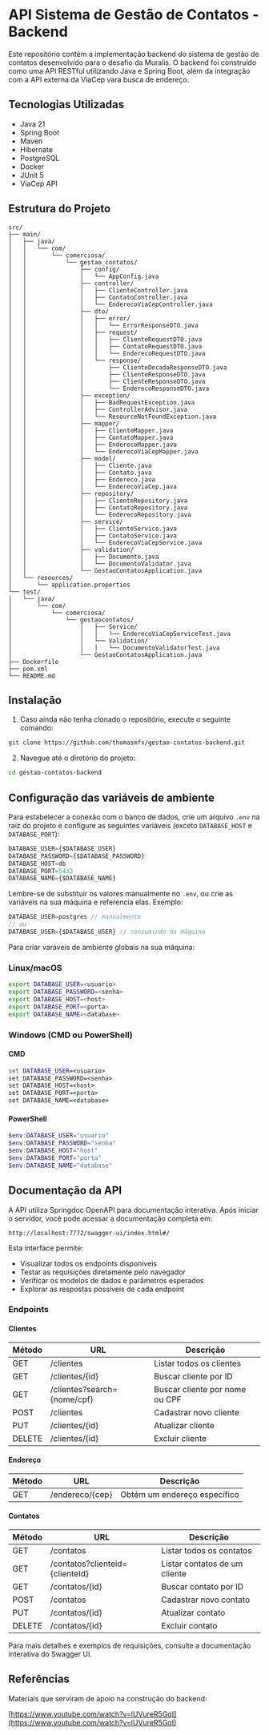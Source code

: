 # API Sistema de Gestão de Contatos - Backend

Este repositório contém a implementação backend do sistema de gestão de contatos desenvolvido para o desafio da Muralis. O backend foi construído como uma API RESTful utilizando Java e Spring Boot, além da integração com a API externa da ViaCep vara busca de endereço.

## Tecnologias Utilizadas

- Java 21
- Spring Boot
- Maven
- Hibernate
- PostgreSQL
- Docker
- JUnit 5
- ViaCep API

## Estrutura do Projeto

```
src/
├── main/
│   ├── java/
│   │   └── com/
│   │       └── comerciosa/
│   │           └── gestao_contatos/
│   │               ├── config/
│   │               │   └── AppConfig.java
│   │               ├── controller/
│   │               │   ├── ClienteController.java
│   │               │   ├── ContatoController.java
│   │               │   └── EnderecoViaCepController.java
│   │               ├── dto/
│   │               │   ├── error/
│   │               │   │   └── ErrorResponseDTO.java
│   │               │   ├── request/
│   │               │   │   ├── ClienteRequestDTO.java
│   │               │   │   ├── ContatoRequestDTO.java
│   │               │   │   └── EnderecoRequestDTO.java
│   │               │   └── response/
│   │               │       ├── ClienteDecadaResponseDTO.java
│   │               │       ├── ClienteResponseDTO.java
│   │               │       ├── ClienteResponseDTO.java
│   │               │       └── EnderecoResponseDTO.java
│   │               ├── exception/
│   │               │   ├── BadRequestException.java
│   │               │   ├── ControllerAdvisor.java
│   │               │   └── ResourceNotFoundException.java
│   │               ├── mapper/
│   │               │   ├── ClienteMapper.java
│   │               │   ├── ContatoMapper.java
│   │               │   ├── EnderecoMapper.java
│   │               │   └── EnderecoViaCepMapper.java
│   │               ├── model/
│   │               │   ├── Cliente.java
│   │               │   ├── Contato.java
│   │               │   ├── Endereco.java
│   │               │   └── EnderecoViaCep.java
│   │               ├── repository/
│   │               │   ├── ClienteRepository.java
│   │               │   ├── ContatoRepository.java
│   │               │   └── EnderecoRepository.java
│   │               ├── service/
│   │               │   ├── ClienteService.java
│   │               │   ├── ContatoService.java
│   │               │   └── EnderecoViaCepService.java
│   │               ├── validation/
│   │               │   ├── Documento.java
│   │               │   └── DocumentoValidator.java
│   │               └── GestaoContatosApplication.java
│   └── resources/
│       └── application.properties
└── test/
│   └── java/
│       └── com/
│           └── comerciosa/
│               └── gestaocontatos/
│                   │   ├── Service/
│                   │   │   └── EnderecoViaCepServiceTest.java
│                   │   └── Validation/
│                   │   │   └── DocumentoValidatorTest.java                    
│                   └── GestaoContatosApplication.java
├── Dockerfile
├── pom.xml
└── README.md
```

## Instalação

1. Caso ainda não tenha clonado o repositório, execute o seguinte comando:

```bash
git clone https://github.com/thomasmfx/gestao-contatos-backend.git
```

2. Navegue até o diretório do projeto:

```bash
cd gestao-contatos-backend
```

## Configuração das variáveis de ambiente

Para estabelecer a conexão com o banco de dados, crie um arquivo `.env` na raíz do projeto e configure as seguintes variáveis (exceto `DATABASE_HOST` e `DATABASE_PORT`):

```js
DATABASE_USER={$DATABASE_USER}
DATABASE_PASSWORD={$DATABASE_PASSWORD}
DATABASE_HOST=db
DATABASE_PORT=5432
DATABASE_NAME={$DATABASE_NAME}
```

Lembre-se de substituir os valores manualmente no `.env`, ou crie as variáveis na sua máquina e referencia elas. Exemplo:

```js
DATABASE_USER=postgres // manualmente
// ou
DATABASE_USER={$DATABASE_USER} // consumindo da máquina
```

Para criar varáveis de ambiente globais na sua máquina:

### Linux/macOS

```bash
export DATABASE_USER=<usuario>
export DATABASE_PASSWORD=<senha>
export DATABASE_HOST=<host>
export DATABASE_PORT=<porta>
export DATABASE_NAME=<database>
```

### Windows (CMD ou PowerShell)

#### CMD

```cmd
set DATABASE_USER=<usuario>
set DATABASE_PASSWORD=<senha>
set DATABASE_HOST=<host>
set DATABASE_PORT=<porta>
set DATABASE_NAME=<database>
```

#### PowerShell 

```powershell
$env:DATABASE_USER="usuario"
$env:DATABASE_PASSWORD="senha"
$env:DATABASE_HOST="host"
$env:DATABASE_PORT="porta"
$env:DATABASE_NAME="database"
```

## Documentação da API

A API utiliza Springdoc OpenAPI para documentação interativa. Após iniciar o servidor, você pode acessar a documentação completa em:

```
http://localhost:7772/swagger-ui/index.html#/
```

Esta interface permite:

- Visualizar todos os endpoints disponíveis
- Testar as requisições diretamente pelo navegador
- Verificar os modelos de dados e parâmetros esperados
- Explorar as respostas possíveis de cada endpoint

### Endpoints

#### Clientes

| Método | URL | Descrição |
|--------|-----|-----------|
| GET | /clientes | Listar todos os clientes |
| GET | /clientes/{id} | Buscar cliente por ID |
| GET | /clientes?search={nome/cpf} | Buscar cliente por nome ou CPF |
| POST | /clientes | Cadastrar novo cliente |
| PUT | /clientes/{id} | Atualizar cliente |
| DELETE | /clientes/{id} | Excluir cliente |

#### Endereço

| Método | URL | Descrição |
|--------|-----|-----------|
| GET | /endereco/{cep} | Obtém um endereço específico |

#### Contatos

| Método | URL | Descrição |
|--------|-----|-----------|
| GET | /contatos | Listar todos os contatos |
| GET | /contatos?clienteid={clienteId} | Listar contatos de um cliente |
| GET | /contatos/{id} | Buscar contato por ID |
| POST | /contatos | Cadastrar novo contato |
| PUT | /contatos/{id} | Atualizar contato |
| DELETE | /contatos/{id} | Excluir contato |

Para mais detalhes e exemplos de requisições, consulte a documentação interativa do Swagger UI.

## Referências

Materiais que serviram de apoio na construção do backend:

[https://www.youtube.com/watch?v=lUVureR5GqI](https://www.youtube.com/watch?v=lUVureR5GqI)